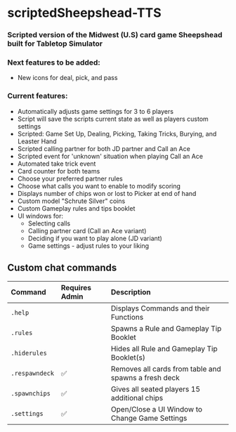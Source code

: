 # scriptedSheepshead-TTS  
### Scripted version of the Midwest (U.S) card game Sheepshead built for Tabletop Simulator  

### Next features to be added:  
* New icons for deal, pick, and pass  

### Current features:  
* Automatically adjusts game settings for 3 to 6 players  
* Script will save the scripts current state as well as players custom settings  
* Scripted: Game Set Up, Dealing, Picking, Taking Tricks, Burying, and Leaster Hand  
* Scripted calling partner for both JD partner and Call an Ace  
* Scripted event for 'unknown' situation when playing Call an Ace  
* Automated take trick event  
* Card counter for both teams  
* Choose your preferred partner rules  
* Choose what calls you want to enable to modify scoring  
* Displays number of chips won or lost to Picker at end of hand  
* Custom model "Schrute Silver" coins  
* Custom Gameplay rules and tips booklet  
* UI windows for:  
  * Selecting calls  
  * Calling partner card (Call an Ace variant)  
  * Deciding if you want to play alone (JD variant)  
  * Game settings - adjust rules to your liking  

## Custom chat commands

<div align="center">
    
  | Command            | Requires Admin | Description                                          |
  | :----------------- | :------------- | :--------------------------------------------------- |
  | `.help`            |                | Displays Commands and their Functions                |
  | `.rules`           |                | Spawns a Rule and Gameplay Tip Booklet               |
  | `.hiderules`       |                | Hides all Rule and Gameplay Tip Booklet(s)           |
  | `.respawndeck`     | ✅             | Removes all cards from table and spawns a fresh deck |
  | `.spawnchips`      | ✅             | Gives all seated players 15 additional chips         |
  | `.settings`        | ✅             | Open/Close a UI Window to Change Game Settings       |

</div>
